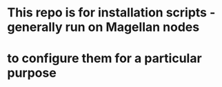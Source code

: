# This repo is for installation scripts - generally run on Magellan nodes
# to configure them for a particular purpose